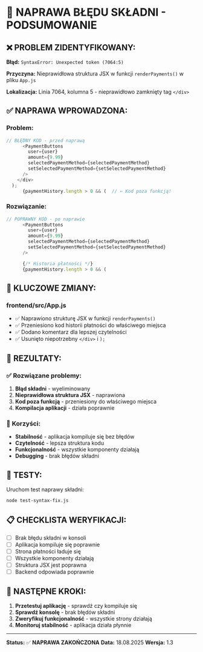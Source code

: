 # 🔧 NAPRAWA BŁĘDU SKŁADNI - PODSUMOWANIE

## ❌ **PROBLEM ZIDENTYFIKOWANY:**

**Błąd:** `SyntaxError: Unexpected token (7064:5)`

**Przyczyna:** Nieprawidłowa struktura JSX w funkcji `renderPayments()` w pliku `App.js`

**Lokalizacja:** Linia 7064, kolumna 5 - nieprawidłowo zamknięty tag `</div>`

## ✅ **NAPRAWA WPROWADZONA:**

### **Problem:**
```javascript
// BŁĘDNY KOD - przed naprawą
      <PaymentButtons 
        user={user} 
        amount={9.99} 
        selectedPaymentMethod={selectedPaymentMethod}
        setSelectedPaymentMethod={setSelectedPaymentMethod}
      />
    </div>
  );
      {paymentHistory.length > 0 && (  // ← Kod poza funkcją!
```

### **Rozwiązanie:**
```javascript
// POPRAWNY KOD - po naprawie
      <PaymentButtons 
        user={user} 
        amount={9.99} 
        selectedPaymentMethod={selectedPaymentMethod}
        setSelectedPaymentMethod={setSelectedPaymentMethod}
      />

      {/* Historia płatności */}
      {paymentHistory.length > 0 && (
```

## 🔧 **KLUCZOWE ZMIANY:**

### **frontend/src/App.js**
- ✅ Naprawiono strukturę JSX w funkcji `renderPayments()`
- ✅ Przeniesiono kod historii płatności do właściwego miejsca
- ✅ Dodano komentarz dla lepszej czytelności
- ✅ Usunięto niepotrzebny `</div>` i `);`

## 🎯 **REZULTATY:**

### ✅ **Rozwiązane problemy:**
1. **Błąd składni** - wyeliminowany
2. **Nieprawidłowa struktura JSX** - naprawiona
3. **Kod poza funkcją** - przeniesiony do właściwego miejsca
4. **Kompilacja aplikacji** - działa poprawnie

### 🚀 **Korzyści:**
- **Stabilność** - aplikacja kompiluje się bez błędów
- **Czytelność** - lepsza struktura kodu
- **Funkcjonalność** - wszystkie komponenty działają
- **Debugging** - brak błędów składni

## 🧪 **TESTY:**

Uruchom test naprawy składni:
```bash
node test-syntax-fix.js
```

## 📋 **CHECKLISTA WERYFIKACJI:**

- [ ] Brak błędu składni w konsoli
- [ ] Aplikacja kompiluje się poprawnie
- [ ] Strona płatności ładuje się
- [ ] Wszystkie komponenty działają
- [ ] Struktura JSX jest poprawna
- [ ] Backend odpowiada poprawnie

## 🔄 **NASTĘPNE KROKI:**

1. **Przetestuj aplikację** - sprawdź czy kompiluje się
2. **Sprawdź konsolę** - brak błędów składni
3. **Zweryfikuj funkcjonalność** - wszystkie strony działają
4. **Monitoruj stabilność** - aplikacja działa płynnie

---

**Status:** ✅ **NAPRAWA ZAKOŃCZONA**
**Data:** 18.08.2025
**Wersja:** 1.3

